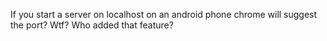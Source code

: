 If you start a server on localhost on an android phone chrome will suggest the port? Wtf? Who added that feature?

